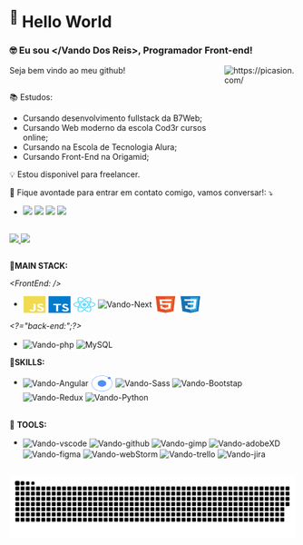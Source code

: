  <div>
  <h1><sup>👋</sup> Hello World</h1>
  <h3>🤓 Eu sou &#60;/Vando Dos Reis&gt, Programador Front-end!</h3> 
  Seja bem vindo ao meu github!
  <img align="right" src="https://i.picasion.com/pic91/8cb37059a6dd1b1aed75b10393c0b36f.gif" width="125" height="125" border="0" alt="https://picasion.com/" />
 </div>
 
 ##
 
  <p align="left">
  📚 Estudos:<br>
<ul><li>Cursando desenvolvimento fullstack da B7Web;</li>
  <li>Cursando Web moderno da escola Cod3r cursos online;</li>
  <li>Cursando na Escola de Tecnologia Alura;</li>
  <li>Cursando Front-End na Origamid;</li></ul>
  
  💡 Estou disponivel para freelancer.
 
 <p align="left">
  💌 Fique avontade para entrar em contato comigo, vamos conversar!: ⤵️
</p>

<p align="left">
  <ul>
    <li>
  <a href="https://mail.google.com/mail/u/0/#inbox" alt="Gmail">
  <img src="https://img.shields.io/badge/-Gmail-FF0000?style=flat-square&labelColor=FF0000&logo=gmail&logoColor=white&link=LINK-DO-SEU-EMAIL" /></a>

  <a href="https://www.linkedin.com/in/vando-dos-reis-261b23196/" alt="Linkedin">
  <img src="https://img.shields.io/badge/-Linkedin-0e76a8?style=flat-square&logo=Linkedin&logoColor=white&link=LINK-DO-SEU-LINKEDIN" /></a>

  <a href="https://api.whatsapp.com/send/?phone=5511958600976&text&app_absent=0" alt="WhatsApp">
  <img src="https://img.shields.io/badge/-WhatsApp-25d366?style=flat-square&labelColor=25d366&logo=whatsapp&logoColor=white&link=API-DO-SEU-WHATSAPP"/></a>
      
  <a href="https://www.instagram.com/nerd_baixo.nivel/" alt="Instagram">
  <img src="https://img.shields.io/badge/-Instagram-DF0174?style=flat-square&labelColor=DF0174&logo=instagram&logoColor=white&link=LINK-DO-SEU-INSTAGRAM"/></a>
    </li>
    </ul>
    </p>  

 
 
 ## 
 
  
</p>
 <div aling="center">
  <a href="https://github.com/VDR-Crowley">
    <img height="180em" 
         src="https://github-readme-stats.vercel.app/api?username=VDR-Crowley&show_icons=true&theme=tokyonight&include_all_commits=true&count_private=true"/>
    <img height="180em" 
         src="https://github-readme-stats.vercel.app/api/top-langs/?username=VDR-Crowley&layout=compact&langs_count=7&theme=tokyonight"/>
  </a>
</div>
 
 
 ## 
  🦄<strong>MAIN STACK:</strong><br>
  <p align="left">
    <em>	&#60;FrontEnd: /&#62;</em><br>
    <ul>
    <li>
      <div style="display: inline_block">
      <img align="center" alt="Vando-Js" height="30" width="40" src="https://raw.githubusercontent.com/devicons/devicon/master/icons/javascript/javascript-plain.svg">
      <img align="center" alt="Vando-Ts" height="30" width="40" src="https://raw.githubusercontent.com/devicons/devicon/master/icons/typescript/typescript-plain.svg">
      <img align="center" alt="Vando-React" height="30" width="40" src="https://raw.githubusercontent.com/devicons/devicon/master/icons/react/react-original.svg">
      <img align="center" alt="Vando-Next" height="30" width="40" src="https://cdn.jsdelivr.net/gh/devicons/devicon/icons/nextjs/nextjs-original.svg" />
      <img align="center" alt="Vando-HTML" height="30" width="40" src="https://raw.githubusercontent.com/devicons/devicon/master/icons/html5/html5-original.svg">
      <img align="center" alt="Vando-CSS" height="30" width="40" src="https://raw.githubusercontent.com/devicons/devicon/master/icons/css3/css3-original.svg">
      </div>
     </li>
  </ul>
  </p>  
 
   <p align="left">
    <em>&#60;?="back-end:";?&#62;</em><br>
    <ul>
    <li>
      <div style="display: inline_block">
       <img align="center" alt="Vando-php" height="40" width="50" src="https://cdn.jsdelivr.net/gh/devicons/devicon/icons/php/php-original.svg">
       <img align="center" alt="MySQL" height="50" width="50" src="https://cdn.jsdelivr.net/gh/devicons/devicon/icons/mysql/mysql-original-wordmark.svg" />
      </div>
     </li>
  </ul>
  </p>  
 
  🚀<strong>SKILLS:</strong><br>
  <p align="left">
    <ul>
    <li>
      <div style="display: inline_block">
      <img align="center" alt="Vando-Angular" height="30" width="40" src="https://cdn.jsdelivr.net/gh/devicons/devicon/icons/angularjs/angularjs-original.svg">
      <img align="center" alt="Vando-Ionic" height="30" width="40" src="https://raw.githubusercontent.com/devicons/devicon/master/icons/ionic/ionic-original.svg">
      <img align="center" alt="Vando-Sass" height="30" width="40" src="https://cdn.jsdelivr.net/gh/devicons/devicon/icons/sass/sass-original.svg">
      <img align="center" alt="Vando-Bootstap" height="30" width="40" src="https://cdn.jsdelivr.net/gh/devicons/devicon/icons/bootstrap/bootstrap-plain.svg">
      <img align="center" alt="Vando-Redux" height="30" width="40" src="https://cdn.jsdelivr.net/gh/devicons/devicon/icons/redux/redux-original.svg">
      <img align="center" alt="Vando-Python" height="30" width="40" src="https://cdn.jsdelivr.net/gh/devicons/devicon/icons/python/python-original.svg">
      </div>
     </li>
  </ul>
  </p>               
  

<div style="display: inline_block"><br>
  💼 <strong>TOOLS:</strong><br>
  <p align="left">
  <ul>
    <li>
     <img align="center" alt="Vando-vscode" height="30" width="40" src="https://cdn.jsdelivr.net/gh/devicons/devicon/icons/vscode/vscode-original.svg">
      <img align="center" alt="Vando-github" height="30" width="40" src="https://cdn.jsdelivr.net/gh/devicons/devicon/icons/git/git-original.svg">
      <img align="center" alt="Vando-gimp" height="30" width="40" src="https://cdn.jsdelivr.net/gh/devicons/devicon/icons/gimp/gimp-original.svg">
      <img align="center" alt="Vando-adobeXD" height="30" width="40" src="https://cdn.jsdelivr.net/gh/devicons/devicon/icons/xd/xd-plain.svg">
      <img align="center" alt="Vando-figma" height="30" width="40" src="https://cdn.jsdelivr.net/gh/devicons/devicon/icons/figma/figma-original.svg">
      <img align="center" alt="Vando-webStorm" height="30" width="40" src="https://cdn.jsdelivr.net/gh/devicons/devicon/icons/webstorm/webstorm-original.svg">
     <img align="center" alt="Vando-trello" height="30" width="40" src="https://cdn.jsdelivr.net/gh/devicons/devicon/icons/trello/trello-plain.svg">
     <img align="center" alt="Vando-jira" height="30" width="40"  src="https://cdn.jsdelivr.net/gh/devicons/devicon/icons/jira/jira-original-wordmark.svg" />     
    </li>
  </ul>
  </p>
</div>


## 

![Snake animation](https://github.com/VDR-Crowley/VDR-Crowley/blob/output/github-contribution-grid-snake.svg)
  
<!--
https://raw.githubusercontent.com/MicaelliMedeiros/micaellimedeiros/master/image/computer-illustration.png
-->







<!--
**VDR-Crowley/VDR-Crowley** is a ✨ _special_ ✨ repository because its `README.md` (this file) appears on your GitHub profile.

Here are some ideas to get you started:
👋
- 🔭 I’m currently working on ...
- 🌱 I’m currently learning ...
- 👯 I’m looking to collaborate on ...
- 🤔 I’m looking for help with ...
- 💬 Ask me about ...
- 📫 How to reach me: ...
- 😄 Pronouns: ...
- ⚡ Fun fact: ...
-->
